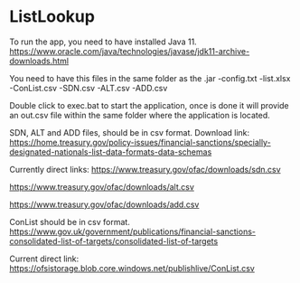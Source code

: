 # ListLookup

To run the app, you need to have installed Java 11.
https://www.oracle.com/java/technologies/javase/jdk11-archive-downloads.html

You need to have this files in the same folder as the .jar
-config.txt
-list.xlsx
-ConList.csv
-SDN.csv
-ALT.csv
-ADD.csv


Double click to exec.bat to start the application, once is done it will provide an out.csv file within the same folder where the application is located.


SDN, ALT and ADD files, should be in csv format.
Download link: https://home.treasury.gov/policy-issues/financial-sanctions/specially-designated-nationals-list-data-formats-data-schemas

Currently direct links:
https://www.treasury.gov/ofac/downloads/sdn.csv

https://www.treasury.gov/ofac/downloads/alt.csv

https://www.treasury.gov/ofac/downloads/add.csv

 

ConList should be in csv format.
https://www.gov.uk/government/publications/financial-sanctions-consolidated-list-of-targets/consolidated-list-of-targets

Current direct link:
https://ofsistorage.blob.core.windows.net/publishlive/ConList.csv
